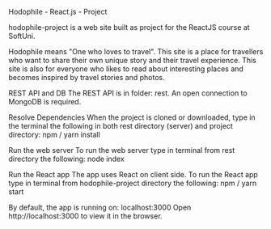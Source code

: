 Hodophile - React.js - Project

hodophile-project is a web site built as project for the ReactJS course at SoftUni.

Hodophile means "One who loves to travel". 
This site is a place for travellers who want to share their own unique story and their travel experience. This site is also for everyone who likes to read about interesting places and becomes inspired by travel stories and photos.

REST API and DB
The REST API is in folder: rest. 
An open connection to MongoDB is required.

Resolve Dependencies
When the project is cloned or downloaded, type in the terminal the following in both rest directory (server) and project directory:
npm / yarn install

Run the web server
To run the web server type in terminal from rest directory the following:
node index

Run the React app
The app uses React on client side. To run the React app type in terminal from hodophile-project directory the following:
npm / yarn start

By default, the app is running on:
localhost:3000
Open http://localhost:3000 to view it in the browser.
